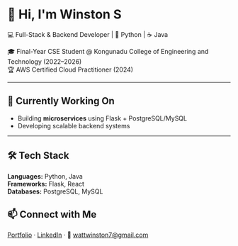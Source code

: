# 👋 Hi, I'm Winston S

💻 Full-Stack & Backend Developer | 🐍 Python | ☕ Java  

🎓 Final-Year CSE Student @ Kongunadu College of Engineering and Technology (2022–2026)  
🏆 AWS Certified Cloud Practitioner (2024)

---

## 🔭 Currently Working On
- Building **microservices** using Flask + PostgreSQL/MySQL
- Developing scalable backend systems

---

## 🛠 Tech Stack
**Languages:** Python, Java  
**Frameworks:** Flask, React  
**Databases:** PostgreSQL, MySQL


## 📫 Connect with Me
[Portfolio](https://winstons.me) · [LinkedIn](https://www.linkedin.com/in/winstonwatt) · 📧 wattwinston7@gmail.com
